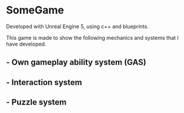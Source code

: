 # SomeGame

Developed with Unreal Engine 5, using c++ and blueprints.

This game is made to show the following mechanics and systems that I have developed.

##  - Own gameplay ability system (GAS)
##  - Interaction system
##  - Puzzle system
